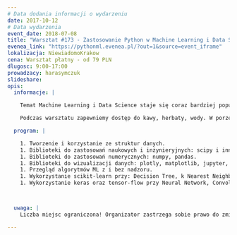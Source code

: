 ```yaml
---
# Data dodania informacji o wydarzeniu
date: 2017-10-12
# Data wydarzenia
event_date: 2018-07-08
title: "Warsztat #173 - Zastosowanie Python w Machine Learning i Data Science"
evenea_link: "https://pythonml.evenea.pl/?out=1&source=event_iframe"
lokalizacja: NiewiadomoKrakow
cena: Warsztat płatny - od 79 PLN
dlugosc: 9:00-17:00
prowadzacy: harasymczuk
slideshare:
opis:
  informacje: |

    Temat Machine Learning i Data Science staje się coraz bardziej popularny a Python stał się de facto standardem w tych dziedzinach. Zapraszam na szkolenie wprowadzające do technik analizy danych, dostosowywania modelu matematycznego oraz wykorzystania narzędzi tj. scikit-learn, numpy, pandas i jupyter. Uczestnik również zapozna się z różnymi algorytmami wykorzystywanymi w ML i DS łącznie z tematami konstrukcji sieci neuronowych.

    Podczas warsztatu zapewniemy dostęp do kawy, herbaty, wody. W porze obiadowej zapewniamy pizzę w wersji mięsnej lub wegeteriańskiej.

  program: |

    1. Tworzenie i korzystanie ze struktur danych.
    1. Biblioteki do zastosowań naukowych i inżynieryjnych: scipy i inne.
    1. Biblioteki do zastosowań numerycznych: numpy, pandas.
    1. Biblioteki do wizualizacji danych: plotly, matplotlib, jupyter, superset.
    1. Przegląd algorytmów ML z i bez nadzoru.
    1. Wykorzystanie scikit-learn przy: Decision Tree, k Nearest Neighbors, Bayes, Linear Regression, Logistic Regression, Support Vector Machines, Clustering, Principal Component Analysis (PCA).
    1. Wykorzystanie keras oraz tensor-flow przy Neural Network, Convolutional Neural Network.



  uwaga: |
    Liczba miejsc ograniczona! Organizator zastrzega sobie prawo do zmiany lokalizacji wydarzenia oraz jego odwołania w przypadku niezgłoszenia się minimalnej liczby uczestników.

---
```

